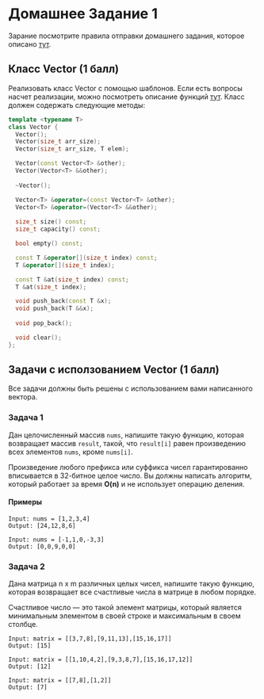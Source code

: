 # Домашнее Задание 1
Зарание посмотрите правила отправки домашнего задания, которое описано [тут](./info.md).

## Класс Vector (1 балл)
Реализовать класс Vector с помощью шаблонов.
Если есть вопросы насчет реализации, можно посмотреть описание функций [тут](https://en.cppreference.com/w/cpp/container/vector).
Класс должен содержать следующие методы:
```c++
template <typename T>
class Vector {
  Vector();
  Vector(size_t arr_size);
  Vector(size_t arr_size, T elem);

  Vector(const Vector<T> &other);
  Vector(Vector<T> &&other);
  
  ~Vector();

  Vector<T> &operator=(const Vector<T> &other);
  Vector<T> &operator=(Vector<T> &&other);
  
  size_t size() const;
  size_t capacity() const;

  bool empty() const;

  const T &operator[](size_t index) const;
  T &operator[](size_t index);

  const T &at(size_t index) const;
  T &at(size_t index);

  void push_back(const T &x);
  void push_back(T &&x);
  
  void pop_back();

  void clear();
};
```

## Задачи с исползованием Vector (1 балл)
Все задачи должны быть решены с использованием вами написанного вектора.

### Задача 1
Дан целочисленный массив `nums`, напишите такую функцию, которая возвращает массив `result`, такой, что `result[i]` равен произведению всех элементов `nums`, кроме `nums[i]`.

Произведение любого префикса или суффикса чисел гарантированно вписывается в 32-битное целое число.
Вы должны написать алгоритм, который работает за время **O(n)** и не использует операцию деления.
#### Примеры

```
Input: nums = [1,2,3,4]
Output: [24,12,8,6]

Input: nums = [-1,1,0,-3,3]
Output: [0,0,9,0,0]
```

### Задача 2
Дана матрица n x m различных целых чисел, напишите такую функцию, которая возвращает все счастливые числа в матрице в любом порядке.

Счастливое число — это такой элемент матрицы, который является минимальным элементом в своей строке и максимальным в своем столбце.

```
Input: matrix = [[3,7,8],[9,11,13],[15,16,17]]
Output: [15]

Input: matrix = [[1,10,4,2],[9,3,8,7],[15,16,17,12]]
Output: [12]

Input: matrix = [[7,8],[1,2]]
Output: [7]
```
